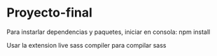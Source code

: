 # Proyecto-final

Para instarlar dependencias y paquetes, iniciar en consola:  npm install

Usar la extension live sass compiler para compilar sass
